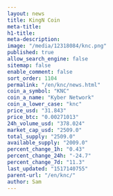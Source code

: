 ```yaml
---
layout: news
title: KingN Coin
meta-title: 
h1-title: 
meta-description: 
image: "/media/12318084/knc.png"
published: true
allow_search_engine: false
sitemap: false
enable_comment: false
sort_order: 1104
permalink: "/en/knc/news.html"
coin_a_symbol: "KNC"
coin_a_name: "Kyber Network"
coin_a_lower_case: "knc"
price_usd: "31.843"
price_btc: "0.00271013"
24h_volume_usd: "378.024"
market_cap_usd: "2509.0"
total_supply: "2509.0"
available_supply: "2009.0"
percent_change_1h: "0.43"
percent_change_24h: "-24.7"
percent_change_7d: "11.3"
last_updated: "1517140755"
parent-url: "/en/knc/"
author: Sam
---
```


